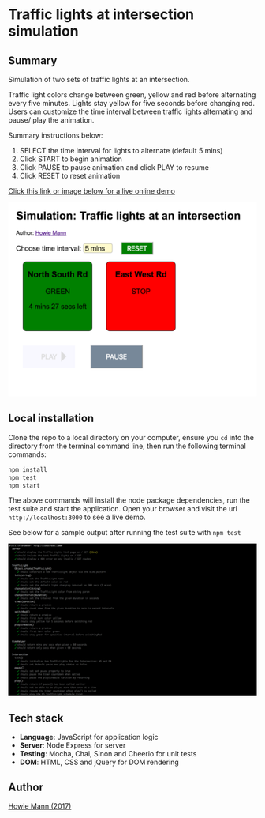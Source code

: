 # Traffic lights at intersection simulation

## Summary
Simulation of two sets of traffic lights at an intersection.

Traffic light colors change between green, yellow and red before alternating every five minutes. Lights stay yellow for five seconds before changing red. Users can customize the time interval between traffic lights alternating and pause/ play the animation.

Summary instructions below:

1. SELECT the time interval for lights to alternate (default 5 mins)
2. Click START to begin animation
3. Click PAUSE to pause animation and click PLAY to resume
4. Click RESET to reset animation

[Click this link or image below for a live online demo](http://trafficlightsimulation.surge.sh/)

[![traffic light screenshot][image]](http://trafficlightsimulation.surge.sh/)

[image]: https://github.com/howardmann/traffic-light-simulation/blob/master/trafficlightscreen.png "Traffic light simulation"

## Local installation
Clone the repo to a local directory on your computer, ensure you `cd` into the directory from the terminal command line, then run the following terminal commands:
```
npm install
npm test
npm start
```
The above commands will install the node package dependencies, run the test suite and start the application. Open your browser and visit the url `http://localhost:3000` to see a live demo.

See below for a sample output after running the test suite with `npm test`

![mocha tests][test]

[test]: https://github.com/howardmann/traffic-light-simulation/blob/master/traffictest.png "mocha tests"

## Tech stack
- **Language**: JavaScript for application logic
- **Server**: Node Express for server
- **Testing**: Mocha, Chai, Sinon and Cheerio for unit tests
- **DOM**: HTML, CSS and jQuery for DOM rendering

## Author
[Howie Mann (2017)](http://www.howiemann.tech)
